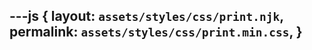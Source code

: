 ---js
{
  layout:    `assets/styles/css/print.njk`,
  permalink: `assets/styles/css/print.min.css`,
}
---
